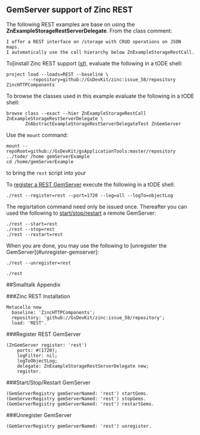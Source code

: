 GemServer support of Zinc REST
-----------------

The following REST examples are base on using the **ZnExampleStorageRestServerDelegate**.
From the class comment:

```
I offer a REST interface on /storage with CRUD operations on JSON maps. 
I automatically use the call hierarchy below ZnExampleStorageRestCall.
```

To[install Zinc REST support ([*st*](#zinc-rest-installation)), evaluate the following in a tODE shell:

```Shell
project load --loads=REST --baseline \
        --repository=github://GsDevKit/zinc:issue_58/repository ZincHTTPComponents  
```

To browse the classes used in this example evaluate the following in a tODE shell:

```Shell
browse class --exact --hier ZnExampleStorageRestCall ZnExampleStorageRestServerDelegate \
       ZnAbstractExampleStorageRestServerDelegateTest ZnGemServer
```

Use the `mount` command:  

```Shell
mount --repoRoot=github://GsDevKit/gsApplicationTools:master/repository ../tode/ /home gemServerExample
cd /home/gemServerExample
```

to bring the `rest` script into your 

To [register a REST GemServer](#register-rest-gemserver) execute the following in a tODE shell:

```Shell
./rest --register=rest --port=1720 --log=all --logTo=objectLog
```

The regisrtation command need only be issued once. Thereafter you can used the following to [start/stop/restart](#startstoprestart-gemserver) a remote GemServer:

```Shell
./rest --start=rest
./rest --stop=rest
./rest --restart=rest
```

When you are done, you may use the following to [unregister the GemServer](#unregister-gemserver]: 

```Shell
./rest --unregister=rest
```


```Shell
./rest
```

##Smalltalk Appendix

###Zinc REST Installation

```Smalltalk
Metacello new
  baseline: 'ZincHTTPComponents';
  repository: 'github://GsDevKit/zinc:issue_58/repository';
  load: 'REST'.
```

###Register REST GemServer

```Smalltalk
(ZnGemServer register: 'rest')
    ports: #(1720);
    logFilter: nil;
    logToObjectLog;
    delegate: ZnExampleStorageRestServerDelegate new;
    register.
```

###Start/Stop/Restart GemServer

```Smalltalk
(GemServerRegistry gemServerNamed: 'rest') startGems.
(GemServerRegistry gemServerNamed: 'rest') stopGems.
(GemServerRegistry gemServerNamed: 'rest') restartGems.
```

###Unregister GemServer

```Smalltalk
(GemServerRegistry gemServerNamed: 'rest') unregister.
```

